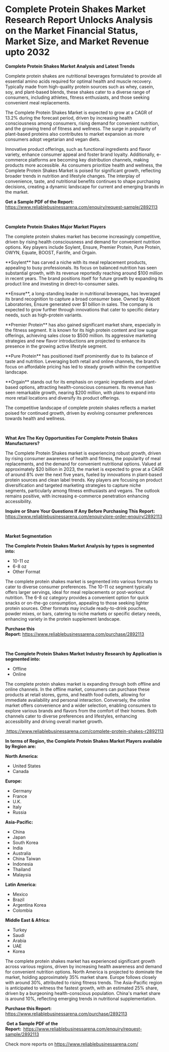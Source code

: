 <p><h1>Complete Protein Shakes Market Research Report Unlocks Analysis on the Market Financial Status, Market Size, and Market Revenue upto 2032</h1></p><p><strong>Complete Protein Shakes Market Analysis and Latest Trends</strong></p>
<p><p>Complete protein shakes are nutritional beverages formulated to provide all essential amino acids required for optimal health and muscle recovery. Typically made from high-quality protein sources such as whey, casein, soy, and plant-based blends, these shakes cater to a diverse range of consumers, including athletes, fitness enthusiasts, and those seeking convenient meal replacements.</p><p>The Complete Protein Shakes Market is expected to grow at a CAGR of 13.2% during the forecast period, driven by increasing health consciousness among consumers, rising demand for convenient nutrition, and the growing trend of fitness and wellness. The surge in popularity of plant-based proteins also contributes to market expansion as more consumers adopt vegetarian and vegan diets. </p><p>Innovative product offerings, such as functional ingredients and flavor variety, enhance consumer appeal and foster brand loyalty. Additionally, e-commerce platforms are becoming key distribution channels, making products more accessible. As consumers prioritize health and wellness, the Complete Protein Shakes Market is poised for significant growth, reflecting broader trends in nutrition and lifestyle changes. The interplay of convenience, taste, and nutritional benefits continues to shape purchasing decisions, creating a dynamic landscape for current and emerging brands in the market.</p></p>
<p><strong>Get a Sample PDF of the Report:&nbsp;</strong> <a href="https://www.reliablebusinessarena.com/enquiry/request-sample/2892113?utm_campaign=3221&utm_medium=2&utm_source=Github&utm_content=ia&utm_term=15032025&utm_id=complete-protein-shakes">https://www.reliablebusinessarena.com/enquiry/request-sample/2892113</a></p>
<p>&nbsp;</p>
<p><strong>Complete Protein Shakes Major Market Players</strong></p>
<p><p>The complete protein shakes market has become increasingly competitive, driven by rising health consciousness and demand for convenient nutrition options. Key players include Soylent, Ensure, Premier Protein, Pure Protein, OWYN, Equate, BOOST, Fairlife, and Orgain.</p><p>**Soylent** has carved a niche with its meal replacement products, appealing to busy professionals. Its focus on balanced nutrition has seen substantial growth, with its revenue reportedly reaching around $100 million in recent years. The brand positions itself for future growth by expanding its product line and investing in direct-to-consumer sales.</p><p>**Ensure**, a long-standing leader in nutritional beverages, has leveraged its brand recognition to capture a broad consumer base. Owned by Abbott Laboratories, Ensure generated over $1 billion in sales. The company is expected to grow further through innovations that cater to specific dietary needs, such as high-protein variants.</p><p>**Premier Protein** has also gained significant market share, especially in the fitness segment. It is known for its high protein content and low sugar offerings, achieving sales close to $500 million. Its aggressive marketing strategies and new flavor introductions are projected to enhance its presence in the growing active lifestyle segment.</p><p>**Pure Protein** has positioned itself prominently due to its balance of taste and nutrition. Leveraging both retail and online channels, the brand’s focus on affordable pricing has led to steady growth within the competitive landscape.</p><p>**Orgain** stands out for its emphasis on organic ingredients and plant-based options, attracting health-conscious consumers. Its revenue has seen remarkable growth, nearing $200 million, with plans to expand into more retail locations and diversify its product offerings.</p><p>The competitive landscape of complete protein shakes reflects a market poised for continued growth, driven by evolving consumer preferences towards health and wellness.</p></p>
<p>&nbsp;</p>
<p><strong>What Are The Key Opportunities For Complete Protein Shakes Manufacturers?</strong></p>
<p><p>The Complete Protein Shakes market is experiencing robust growth, driven by rising consumer awareness of health and fitness, the popularity of meal replacements, and the demand for convenient nutritional options. Valued at approximately $20 billion in 2023, the market is expected to grow at a CAGR of around 8% over the next five years, fueled by innovations in plant-based protein sources and clean label trends. Key players are focusing on product diversification and targeted marketing strategies to capture niche segments, particularly among fitness enthusiasts and vegans. The outlook remains positive, with increasing e-commerce penetration enhancing accessibility.</p></p>
<p><strong>Inquire or Share Your Questions If Any Before Purchasing This Report:</strong> <a href="https://www.reliablebusinessarena.com/enquiry/pre-order-enquiry/2892113?utm_campaign=3221&utm_medium=2&utm_source=Github&utm_content=ia&utm_term=15032025&utm_id=complete-protein-shakes">https://www.reliablebusinessarena.com/enquiry/pre-order-enquiry/2892113</a></p>
<p>&nbsp;</p>
<p><strong>Market Segmentation</strong></p>
<p><strong>The Complete Protein Shakes Market Analysis by types is segmented into:</strong></p>
<p><ul><li>10-11 oz</li><li>6-8 oz</li><li>Other Format</li></ul></p>
<p><p>The complete protein shakes market is segmented into various formats to cater to diverse consumer preferences. The 10-11 oz segment typically offers larger servings, ideal for meal replacements or post-workout nutrition. The 6-8 oz category provides a convenient option for quick snacks or on-the-go consumption, appealing to those seeking lighter protein sources. Other formats may include ready-to-drink pouches, powder mixes, or bars, catering to niche markets or specific dietary needs, enhancing variety in the protein supplement landscape.</p></p>
<p><strong>Purchase this Report:&nbsp;</strong><a href="https://www.reliablebusinessarena.com/purchase/2892113?utm_campaign=3221&utm_medium=2&utm_source=Github&utm_content=ia&utm_term=15032025&utm_id=complete-protein-shakes">https://www.reliablebusinessarena.com/purchase/2892113</a></p>
<p>&nbsp;</p>
<p><strong>The Complete Protein Shakes Market Industry Research by Application is segmented into:</strong></p>
<p><ul><li>Offline</li><li>Online</li></ul></p>
<p><p>The complete protein shakes market is expanding through both offline and online channels. In the offline market, consumers can purchase these products at retail stores, gyms, and health food outlets, allowing for immediate availability and personal interaction. Conversely, the online market offers convenience and a wider selection, enabling consumers to explore various brands and flavors from the comfort of their homes. Both channels cater to diverse preferences and lifestyles, enhancing accessibility and driving overall market growth.</p></p>
<p><a href="https://www.reliablebusinessarena.com/complete-protein-shakes-r2892113?utm_campaign=3221&utm_medium=2&utm_source=Github&utm_content=ia&utm_term=15032025&utm_id=complete-protein-shakes">&nbsp;https://www.reliablebusinessarena.com/complete-protein-shakes-r2892113</a></p>
<p><strong>In terms of Region, the Complete Protein Shakes Market Players available by Region are:</strong></p>
<p>
    <p> <strong> North America: </strong>
        <ul>
            <li>United States</li>
            <li>Canada</li>
        </ul>
        </p> 
    <p> <strong> Europe: </strong>
        <ul>
            <li>Germany</li>
            <li>France</li>
            <li>U.K.</li>
            <li>Italy</li>
            <li>Russia</li>
        </ul>
        </p> 
    <p> <strong> Asia-Pacific: </strong>
        <ul>
            <li>China</li>
            <li>Japan</li>
            <li>South Korea</li>
            <li>India</li>
            <li>Australia</li>
            <li>China Taiwan</li>
            <li>Indonesia</li>
            <li>Thailand</li>
            <li>Malaysia</li>
        </ul>
        </p> 
    <p> <strong> Latin America: </strong>
        <ul>
            <li>Mexico</li>
            <li>Brazil</li>
            <li>Argentina Korea</li>
            <li>Colombia</li>
        </ul>
        </p> 
    <p> <strong> Middle East & Africa: </strong>
        <ul>
            <li>Turkey</li>
            <li>Saudi</li>
            <li>Arabia</li>
            <li>UAE</li>
            <li>Korea</li>
        </ul>
    </p>
    </p>
<p><p>The complete protein shakes market has experienced significant growth across various regions, driven by increasing health awareness and demand for convenient nutrition options. North America is projected to dominate the market, holding approximately 35% market share. Europe follows closely with around 30%, attributed to rising fitness trends. The Asia-Pacific region is anticipated to witness the fastest growth, with an estimated 25% share, driven by a burgeoning health-conscious population. China's market share is around 10%, reflecting emerging trends in nutritional supplementation.</p></p>
<p><strong>Purchase this Report: </strong><a href="https://www.reliablebusinessarena.com/purchase/2892113?utm_campaign=3221&utm_medium=2&utm_source=Github&utm_content=ia&utm_term=15032025&utm_id=complete-protein-shakes">https://www.reliablebusinessarena.com/purchase/2892113</a></p>
<p>&nbsp;<strong>Get a Sample PDF of the Report:&nbsp;&nbsp;</strong><a href="https://www.reliablebusinessarena.com/enquiry/request-sample/2892113?utm_campaign=3221&utm_medium=2&utm_source=Github&utm_content=ia&utm_term=15032025&utm_id=complete-protein-shakes">https://www.reliablebusinessarena.com/enquiry/request-sample/2892113</a></p>
<p><strong></strong></p>
<p>Check more reports on <a href="https://www.reliablebusinessarena.com/?utm_campaign=3221&utm_medium=2&utm_source=Github&utm_content=ia&utm_term=15032025&utm_id=complete-protein-shakes">https://www.reliablebusinessarena.com/</a></p>